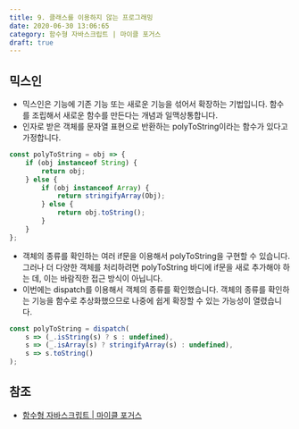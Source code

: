 ```yaml
---
title: 9. 클래스를 이용하지 않는 프로그래밍
date: 2020-06-30 13:06:65
category: 함수형 자바스크립트 | 마이클 포거스
draft: true
---
```


## 믹스인

- 믹스인은 기능에 기존 기능 또는 새로운 기능을 섞어서 확장하는 기법입니다. 함수를 조립해서 새로운 함수를 만든다는 개념과 일맥상통합니다.
- 인자로 받은 객체를 문자열 표현으로 반환하는 polyToString이라는 함수가 있다고 가정합니다.

```javascript
const polyToString = obj => {
	if (obj instanceof String) {
		return obj;
	} else {
		if (obj instanceof Array) {
			return stringifyArray(Obj);
		} else {
			return obj.toString();
		}
	}
};
```

- 객체의 종류를 확인하는 여러 if문을 이용해서 polyToString을 구현할 수 있습니다. 그러나 더 다양한 객체를 처리하려면 polyToString 바디에 if문을 새로 추가해야 하는 데, 이는 바람직한 접근 방식이 아닙니다.
- 이번에는 dispatch를 이용해서 객체의 종류를 확인했습니다. 객체의 종류를 확인하는 기능을 함수로 추상화했으므로 나중에 쉽게 확장할 수 있는 가능성이 열렸습니다.

```javascript
const polyToString = dispatch(
	s => (_.isString(s) ? s : undefined),
	s => (_.isArray(s) ? stringifyArray(s) : undefined),
	s => s.toString()
);
```

## 참조

- [함수형 자바스크립트 | 마이클 포거스](https://peter-cho.gitbook.io/book/11/or-1)

